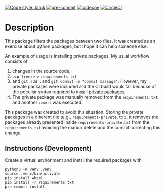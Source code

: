 [![Code style: black](https://img.shields.io/badge/code%20style-black-000000.svg)](https://github.com/psf/black)
[![pre-commit](https://img.shields.io/badge/pre--commit-enabled-brightgreen?logo=pre-commit&logoColor=white)](https://github.com/pre-commit/pre-commit)
[![codecov](https://codecov.io/gh/mashi/requirements-filter/branch/main/graph/badge.svg?token=HSSZFVCNOJ)](https://codecov.io/gh/mashi/requirements-filter)
[![CircleCI](https://circleci.com/gh/circleci/circleci-docs.svg?style=shield)](https://app.circleci.com/pipelines/github/mashi/requirements-filter?branch=main)


# Description
This package filters the packages between two files. It was created as an exercise
about python packages, but I hope it can help someone else.

An example of usage is installing private packages. My usual workflow consists of
1. changes in the source code,
1. `pip freeze > requirements.txt`
1. and `git add .` and `git commit -m "commit massage"`.
    However, my private packages were included and the CI build would fail because of
    the peculiar syntax required to install
    [private packages](https://docs.readthedocs.io/en/stable/guides/private-python-packages.html).
1. The private package was manually removed from the `requirements.txt` and another `commit` was executed.

This package was created to avoid this situation. Storing the private packages
in a different file (e.g., `requirements-private.txt`), it removes the
packages already presented inside `requirements-private.txt` from the `requirements.txt`
avoiding the manual delete and the commit correcting this change.


## Instructions (Development)
Create a virtual environment and install the required packages with
```
python3 -m venv .venv
source .venv/bin/activate
pip install wheel
pip install -r requirements.txt
pre-commit install
```
